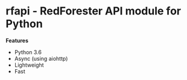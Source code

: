 # rfapi - RedForester API module for Python

**Features**

- Python 3.6
- Async (using aiohttp)
- Lightweight
- Fast


